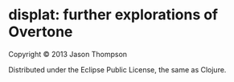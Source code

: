 # displat: further explorations of Overtone

Copyright © 2013 Jason Thompson

Distributed under the Eclipse Public License, the same as Clojure.
